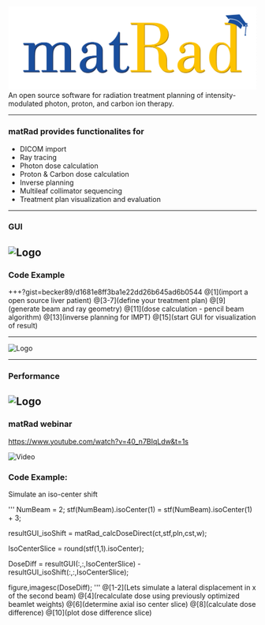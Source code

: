 ##  

![Logo](dicomImport/matrad_logo.png)
An open source software for radiation treatment planning of intensity-modulated photon, proton, and carbon ion therapy.

---

### matRad provides functionalites for 

- DICOM import
- Ray tracing
- Photon dose calculation
- Proton & Carbon dose calculation
- Inverse planning 
- Multileaf collimator sequencing
- Treatment plan visualization and evaluation

---
### GUI
![Logo](https://github.com/e0404/matRad/wiki/images/GUI-Guide_optimizedGUIScreenshot.png)
---

### Code Example
+++?gist=becker89/d1681e8ff3ba1e22dd26b645ad6b0544
@[1](import a open source liver patient)
@[3-7](define your treatment plan)
@[9](generate beam and ray geometry)
@[11](dose calculation - pencil beam algorithm)
@[13](inverse planning for IMPT)
@[15](start GUI for visualization of result)

---

![Logo](https://github.com/e0404/matRad/wiki/images/matRadvalidation.png)

---
### Performance 
![Logo](https://github.com/e0404/matRad/wiki/images/matRadPerformanceTable.png)
---
### matRad webinar 
https://www.youtube.com/watch?v=40_n7BIqLdw&t=1s

![Video](https://www.youtube.com/watch?v=40_n7BIqLdw&t=1s)

### Code Example:
Simulate an iso-center shift

'''
NumBeam = 2;
stf(NumBeam).isoCenter(1) = stf(NumBeam).isoCenter(1) + 3;

resultGUI_isoShift = matRad_calcDoseDirect(ct,stf,pln,cst,w);

IsoCenterSlice = round(stf(1,1).isoCenter);

DoseDiff = resultGUI(:,:,IsoCenterSlice) - resultGUI_isoShift(:,:,IsoCenterSlice);

figure,imagesc(DoseDiff); 
'''
@[1-2](Lets simulate a lateral displacement in x of the second beam)
@[4](recalculate dose using previously optimized beamlet weights)
@[6](determine axial iso center slice)
@[8](calculate dose difference)
@[10](plot dose difference slice)